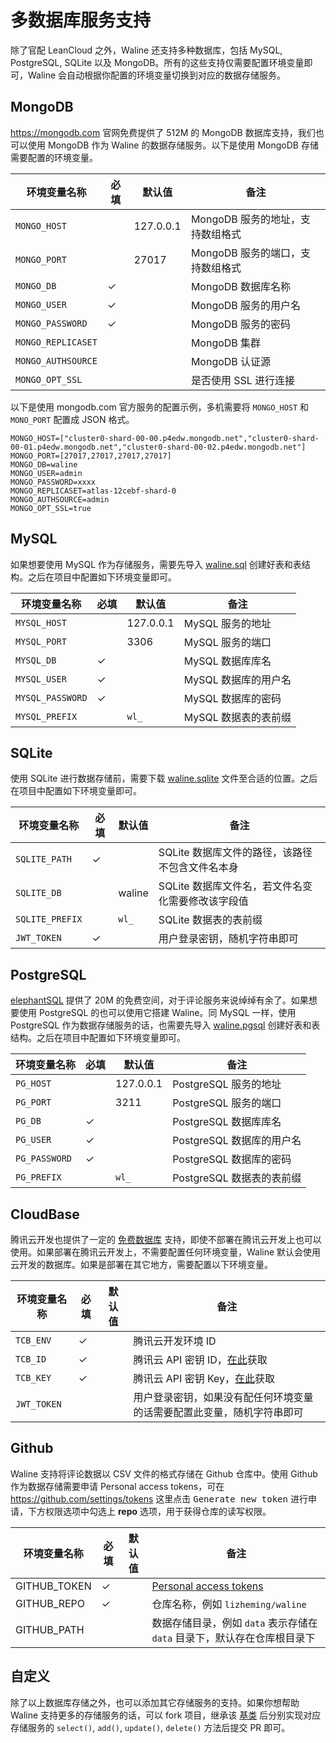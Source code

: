 # 多数据库服务支持

除了官配 LeanCloud 之外，Waline 还支持多种数据库，包括 MySQL, PostgreSQL, SQLite 以及 MongoDB。所有的这些支持仅需要配置环境变量即可，Waline 会自动根据你配置的环境变量切换到对应的数据存储服务。

## MongoDB

<https://mongodb.com> 官网免费提供了 512M 的 MongoDB 数据库支持，我们也可以使用 MongoDB 作为 Waline 的数据存储服务。以下是使用 MongoDB 存储需要配置的环境变量。

| 环境变量名称 | 必填 | 默认值 | 备注 |
|------------|---------|------|------|
| `MONGO_HOST` |  | 127.0.0.1 | MongoDB 服务的地址，支持数组格式 |
| `MONGO_PORT` |  | 27017 | MongoDB 服务的端口，支持数组格式 |
| `MONGO_DB` | ✓ | | MongoDB 数据库名称 |
| `MONGO_USER` | ✓ | | MongoDB 服务的用户名 |
| `MONGO_PASSWORD` | ✓ | | MongoDB 服务的密码 |
| `MONGO_REPLICASET` | | | MongoDB 集群 |
| `MONGO_AUTHSOURCE` | | | MongoDB 认证源 |
| `MONGO_OPT_SSL` | | | 是否使用 SSL 进行连接 |

以下是使用 mongodb.com 官方服务的配置示例，多机需要将 `MONGO_HOST` 和 `MONO_PORT` 配置成 JSON 格式。

```
MONGO_HOST=["cluster0-shard-00-00.p4edw.mongodb.net","cluster0-shard-00-01.p4edw.mongodb.net","cluster0-shard-00-02.p4edw.mongodb.net"]
MONGO_PORT=[27017,27017,27017,27017]
MONGO_DB=waline
MONGO_USER=admin
MONGO_PASSWORD=xxxx
MONGO_REPLICASET=atlas-12cebf-shard-0
MONGO_AUTHSOURCE=admin
MONGO_OPT_SSL=true
```

## MySQL

如果想要使用 MySQL 作为存储服务，需要先导入 [waline.sql](https://github.com/lizheming/waline/blob/master/assets/waline.sql) 创建好表和表结构。之后在项目中配置如下环境变量即可。

| 环境变量名称 | 必填 | 默认值 | 备注 |
|------------|---------|------|------|
| `MYSQL_HOST` | | 127.0.0.1 | MySQL 服务的地址 |
| `MYSQL_PORT` | | 3306 | MySQL 服务的端口 |
| `MYSQL_DB` | ✓ | | MySQL 数据库库名 |
| `MYSQL_USER` | ✓ | | MySQL 数据库的用户名 |
| `MYSQL_PASSWORD` | ✓ | | MySQL 数据库的密码 |
| `MYSQL_PREFIX` | | `wl_` | MySQL 数据表的表前缀 |

## SQLite

使用 SQLite 进行数据存储前，需要下载 [waline.sqlite](https://github.com/lizheming/waline/blob/master/assets/waline.sqlite) 文件至合适的位置。之后在项目中配置如下环境变量即可。


| 环境变量名称 | 必填 | 默认值 | 备注 |
|------------|---------|------|------|
| `SQLITE_PATH` | ✓ | | SQLite 数据库文件的路径，该路径不包含文件名本身 |
| `SQLITE_DB` | | waline | SQLite 数据库文件名，若文件名变化需要修改该字段值 |
| `SQLITE_PREFIX` | | `wl_` | SQLite 数据表的表前缀 |
| `JWT_TOKEN` | ✓ | | 用户登录密钥，随机字符串即可|

## PostgreSQL

[elephantSQL](https://www.elephantsql.com/) 提供了 20M 的免费空间，对于评论服务来说绰绰有余了。如果想要使用 PostgreSQL 的也可以使用它搭建 Waline。同 MySQL 一样，使用 PostgreSQL 作为数据存储服务的话，也需要先导入 [waline.pgsql](https://github.com/lizheming/waline/blob/master/assets/waline.pgsql) 创建好表和表结构。之后在项目中配置如下环境变量即可。

| 环境变量名称 | 必填 | 默认值 | 备注 |
|------------|---------|------|------|
| `PG_HOST` | | 127.0.0.1 | PostgreSQL 服务的地址 |
| `PG_PORT` | | 3211 | PostgreSQL 服务的端口 |
| `PG_DB` | ✓ | | PostgreSQL 数据库库名 |
| `PG_USER` | ✓ | | PostgreSQL 数据库的用户名 |
| `PG_PASSWORD` | ✓ | | PostgreSQL 数据库的密码 |
| `PG_PREFIX` | | `wl_` | PostgreSQL 数据表的表前缀 |


## CloudBase

腾讯云开发也提供了一定的 [免费数据库](https://console.cloud.tencent.com/tcb/db/) 支持，即使不部署在腾讯云开发上也可以使用。如果部署在腾讯云开发上，不需要配置任何环境变量，Waline 默认会使用云开发的数据库。如果是部署在其它地方，需要配置以下环境变量。

| 环境变量名称 | 必填 | 默认值 | 备注 |
|------------|---------|------|------|
| `TCB_ENV` |✓ |  | 腾讯云开发环境 ID |
| `TCB_ID` |✓| | 腾讯云 API 密钥 ID，[在此](https://console.cloud.tencent.com/cam/capi)获取 |
| `TCB_KEY` | ✓ | | 腾讯云 API 密钥 Key，[在此](https://console.cloud.tencent.com/cam/capi)获取 |
| `JWT_TOKEN` | | | 用户登录密钥，如果没有配任何环境变量的话需要配置此变量，随机字符串即可 |
## Github

Waline 支持将评论数据以 CSV 文件的格式存储在 Github 仓库中。使用 Github 作为数据存储需要申请 Personal access tokens，可在 <https://github.com/settings/tokens> 这里点击 <kbd>Generate new token</kbd> 进行申请，下方权限选项中勾选上 **repo** 选项，用于获得仓库的读写权限。

| 环境变量名称 | 必填 | 默认值 | 备注 |
|------------|---------|------|------|
| GITHUB_TOKEN | ✓ | | [Personal access tokens](https://github.com/settings/tokens) |
| GITHUB_REPO | ✓ | | 仓库名称，例如 `lizheming/waline` |
| GITHUB_PATH | | | 数据存储目录，例如 `data` 表示存储在 `data` 目录下，默认存在仓库根目录下 |
## 自定义

除了以上数据库存储之外，也可以添加其它存储服务的支持。如果你想帮助 Waline 支持更多的存储服务的话，可以 fork 项目，继承该 [基类](https://github.com/lizheming/waline/blob/master/packages/server/src/service/storage/base.js) 后分别实现对应存储服务的 `select()`, `add()`, `update()`, `delete()` 方法后提交 PR 即可。
